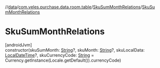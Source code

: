 //[data](../../../index.md)/[com.veles.purchase.data.room.table](../index.md)/[SkuSumMonthRelations](index.md)/[SkuSumMonthRelations](-sku-sum-month-relations.md)

# SkuSumMonthRelations

[androidJvm]\
constructor(skuSumMonth: [String](https://kotlinlang.org/api/latest/jvm/stdlib/kotlin/-string/index.html)?, skuMonth: [String](https://kotlinlang.org/api/latest/jvm/stdlib/kotlin/-string/index.html)?, skuLocalData: [LocalDateTime](https://developer.android.com/reference/kotlin/java/time/LocalDateTime.html)?, skuCurrencyCode: [String](https://kotlinlang.org/api/latest/jvm/stdlib/kotlin/-string/index.html) = Currency.getInstance(Locale.getDefault()).currencyCode)
